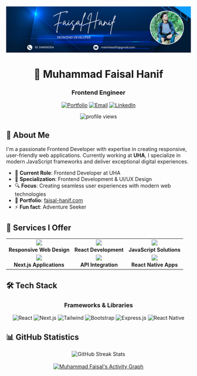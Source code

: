 ![Banner](https://github.com/FaisalHanif12/FaisalHanif12/blob/main/Banner.png)

<div align="center">
  <h1>👋 Muhammad Faisal Hanif</h1>
  <h3>Frontend Engineer</h3>
  
  [![Portfolio](https://img.shields.io/badge/Portfolio-faisal--hanif.com-blue?style=for-the-badge&logo=firefox-browser&logoColor=white)](https://faisal-hanif.com/)
  [![Email](https://img.shields.io/badge/Email-mehrfaisal111%40gmail.com-red?style=for-the-badge&logo=gmail&logoColor=white)](mailto:mehrfaisal111@gmail.com)
  [![LinkedIn](https://img.shields.io/badge/LinkedIn-Connect-blue?style=for-the-badge&logo=linkedin&logoColor=white)](https://www.linkedin.com/in/muhammad-faisal-5b7a00247/)
</div>

<p align="center">
  <img src="https://komarev.com/ghpvc/?username=faisalhanif12&label=Profile%20views&color=0e75b6&style=flat" alt="profile views" />
</p>

## 🚀 About Me

I'm a passionate Frontend Developer with expertise in creating responsive, user-friendly web applications. Currently working at **UHA**, I specialize in modern JavaScript frameworks and deliver exceptional digital experiences.

- 💼 **Current Role**: Frontend Developer at UHA
- 🌱 **Specialization**: Frontend Development & UI/UX Design
- 🔍 **Focus**: Creating seamless user experiences with modern web technologies
- 📄 **Portfolio**: [faisal-hanif.com](https://faisal-hanif.com/)
- ⚡ **Fun fact**: Adventure Seeker

## 💼 Services I Offer

<div align="center">
  <table>
    <tr>
      <td align="center">
        <img src="https://img.icons8.com/color/48/000000/web-design.png"/><br />
        <b>Responsive Web Design</b>
      </td>
      <td align="center">
        <img src="https://img.icons8.com/color/48/000000/react-native.png"/><br />
        <b>React Development</b>
      </td>
      <td align="center">
        <img src="https://img.icons8.com/color/48/000000/javascript.png"/><br />
        <b>JavaScript Solutions</b>
      </td>
    </tr>
    <tr>
      <td align="center">
        <img src="https://img.icons8.com/color/48/000000/nextjs.png"/><br />
        <b>Next.js Applications</b>
      </td>
      <td align="center">
        <img src="https://img.icons8.com/color/48/000000/api-settings.png"/><br />
        <b>API Integration</b>
      </td>
      <td align="center">
        <img src="https://img.icons8.com/plasticine/48/000000/react.png"/><br />
        <b>React Native Apps</b>
      </td>
    </tr>
  </table>
</div>

## 🛠️ Tech Stack

<div align="center">
  <h3>Frameworks & Libraries</h3>
  <p>
    <img src="https://img.shields.io/badge/React-20232A?style=for-the-badge&logo=react&logoColor=61DAFB" alt="React" />
    <img src="https://img.shields.io/badge/Next.js-000000?style=for-the-badge&logo=next.js&logoColor=white" alt="Next.js" />
    <img src="https://img.shields.io/badge/Tailwind_CSS-38B2AC?style=for-the-badge&logo=tailwind-css&logoColor=white" alt="Tailwind" />
    <img src="https://img.shields.io/badge/Bootstrap-563D7C?style=for-the-badge&logo=bootstrap&logoColor=white" alt="Bootstrap" />
    <img src="https://img.shields.io/badge/Express.js-404D59?style=for-the-badge&logo=express&logoColor=white" alt="Express.js" />
    <img src="https://img.shields.io/badge/React_Native-20232A?style=for-the-badge&logo=react&logoColor=61DAFB" alt="React Native" />
  </p>
</div>

## 📊 GitHub Statistics

<div align="center">
  <img src="https://github-readme-streak-stats.herokuapp.com/?user=FaisalHanif12&theme=black-ice&hide_border=true&stroke=0000&background=0D1117" alt="GitHub Streak Stats" />
</div>

<!-- Activity Graph -->
<div align="center">
  <br/>
  <a href="https://github.com/FaisalHanif12/github-readme-activity-graph">
    <img alt="Muhammad Faisal's Activity Graph" src="https://github-readme-activity-graph.vercel.app/graph?username=FaisalHanif12&bg_color=0D1117&color=5BCDEC&line=5BCDEC&point=FFFFFF&hide_border=true" />
  </a>
</div>

<br/>

<!-- Remove GitHub Trophies section -->

